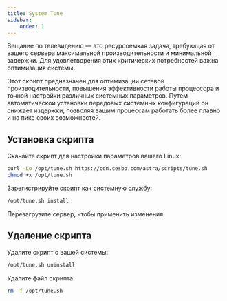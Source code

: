 ```yaml
---
title: System Tune
sidebar:
    order: 1
---
```


Вещание по телевидению — это ресурсоемкая задача, требующая от вашего сервера максимальной производительности и минимальной задержки. Для удовлетворения этих критических потребностей важна оптимизация системы.

Этот скрипт предназначен для оптимизации сетевой производительности, повышения эффективности работы процессора и точной настройки различных системных параметров. Путем автоматической установки передовых системных конфигураций он снижает издержки, позволяя вашим процессам работать более плавно и на пике своих возможностей.

## Установка скрипта

Скачайте скрипт для настройки параметров вашего Linux:

```bash
curl -Lo /opt/tune.sh https://cdn.cesbo.com/astra/scripts/tune.sh
chmod +x /opt/tune.sh
```

Зарегистрируйте скрипт как системную службу:

```bash
/opt/tune.sh install
```

Перезагрузите сервер, чтобы применить изменения.

## Удаление скрипта

Удалите скрипт с вашей системы:

```bash
/opt/tune.sh uninstall
```

Удалите файл скрипта:

```bash
rm -f /opt/tune.sh
```